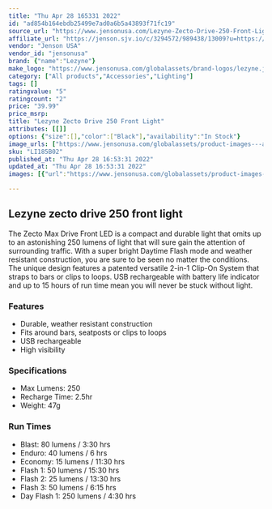 ```yaml
---
title: "Thu Apr 28 165331 2022"
id: "ad854b164ebdb25499e7ad0a6b5a43893f71fc19"
source_url: "https://www.jensonusa.com/Lezyne-Zecto-Drive-250-Front-Light"
affiliate_url: "https://jenson.sjv.io/c/3294572/989438/13009?u=https://www.jensonusa.com/Lezyne-Zecto-Drive-250-Front-Light"
vendor: "Jenson USA"
vendor_id: "jensonusa"
brand: {"name":"Lezyne"}
make_logo: "https://www.jensonusa.com/globalassets/brand-logos/lezyne.jpg"
category: ["All products","Accessories","Lighting"]
tags: []
ratingvalue: "5"
ratingcount: "2"
price: "39.99"
price_msrp: 
title: "Lezyne Zecto Drive 250 Front Light"
attributes: [[]]
options: {"size":[],"color":["Black"],"availability":"In Stock"}
image_urls: ["https://www.jensonusa.com/globalassets/product-images---all-assets/lezyne/li185b02-black.jpg"]
sku: "LI185B02"
published_at: "Thu Apr 28 16:53:31 2022"
updated_at: "Thu Apr 28 16:53:31 2022"
images: [{"url":"https://www.jensonusa.com/globalassets/product-images---all-assets/lezyne/li185b02-black.jpg","path":"full/529b8d40f30298790571f6c03fd836dbaa5386f2.jpg","checksum":"68967ec25957336289c3580fa1f61843","status":"downloaded"}]

---
```

## Lezyne zecto drive 250 front light

The Zecto Max Drive Front LED is a compact and durable light that omits up to
an astonishing 250 lumens of light that will sure gain the attention of
surrounding traffic. With a super bright Daytime Flash mode and weather
resistant construction, you are sure to be seen no matter the conditions. The
unique design features a patented versatile 2-in-1 Clip-On System that straps
to bars or clips to loops. USB rechargeable with battery life indicator and up
to 15 hours of run time mean you will never be stuck without light.

### Features

  * Durable, weather resistant construction 
  * Fits around bars, seatposts or clips to loops 
  * USB rechargeable 
  * High visibility 

### Specifications

  * Max Lumens: 250
  * Recharge Time: 2.5hr
  * Weight: 47g 

###  Run Times

  * Blast: 80 lumens / 3:30 hrs
  * Enduro: 40 lumens / 6 hrs
  * Economy: 15 lumens / 11:30 hrs
  * Flash 1: 50 lumens / 15:30 hrs
  * Flash 2: 25 lumens / 13:30 hrs
  * Flash 3: 50 lumens / 6:15 hrs
  * Day Flash 1: 250 lumens / 4:30 hrs

